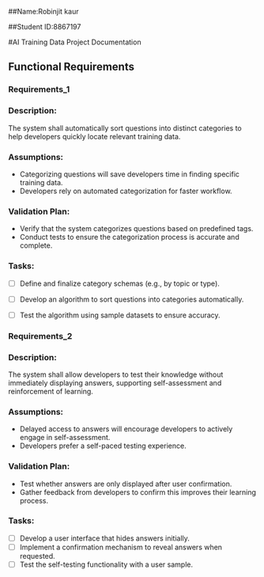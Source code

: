 ##Name:Robinjit kaur  

##Student ID:8867197
 
#AI Training Data Project Documentation

Functional Requirements
--
### Requirements_1
### Description: 
The system shall automatically sort questions into distinct categories to help developers quickly locate relevant training data.

### Assumptions:

- Categorizing questions will save developers time in finding specific training data.
- Developers rely on automated categorization for faster workflow.


### Validation Plan:

- Verify that the system categorizes questions based on predefined tags.
- Conduct tests to ensure the categorization process is accurate and complete.

###  Tasks:

- [ ]  Define and finalize category schemas (e.g., by topic or type).
- [ ]  Develop an algorithm to sort questions into categories automatically.
- [ ] Test the algorithm using sample datasets to ensure accuracy.


### Requirements_2
### Description: 
The system shall allow developers to test their knowledge without immediately displaying answers, supporting self-assessment and reinforcement of learning.

### Assumptions:

- Delayed access to answers will encourage developers to actively engage in self-assessment.
- Developers prefer a self-paced testing experience.

### Validation Plan:

- Test whether answers are only displayed after user confirmation.
- Gather feedback from developers to confirm this improves their learning process.

### Tasks:

- [ ]  Develop a user interface that hides answers initially.
- [ ] Implement a confirmation mechanism to reveal answers when requested.
- [ ] Test the self-testing functionality with a user sample.
